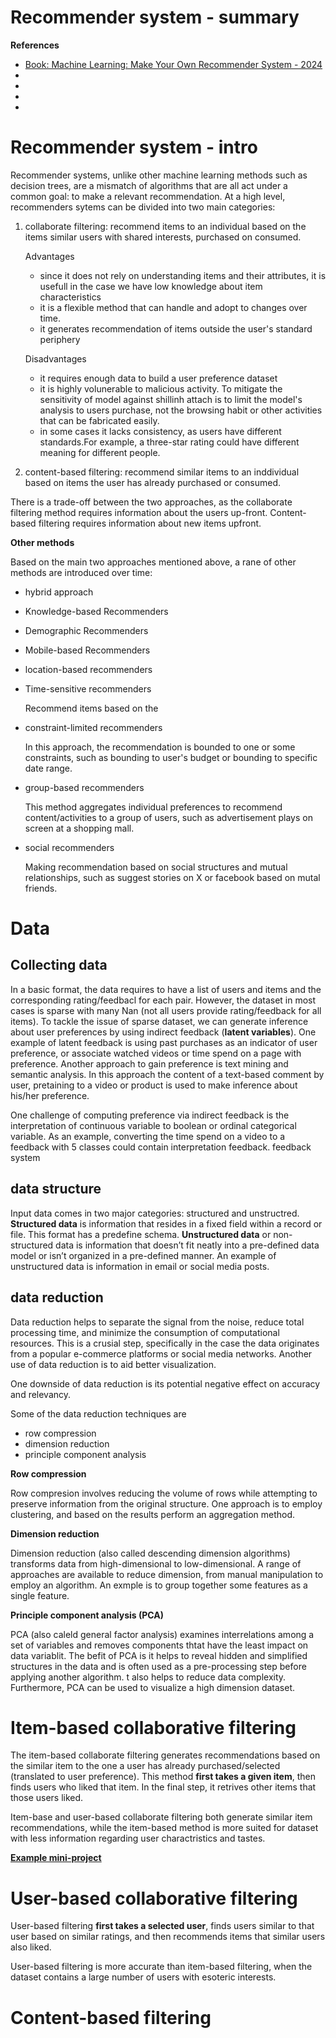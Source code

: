 <h1>Recommender system - summary</h1>

__References__
- [Book: Machine Learning: Make Your Own Recommender System - 2024](https://learning.oreilly.com/library/view/machine-learning-make/9781835882061/)
- []()
- []()
- []()
- []()

# Recommender system - intro

Recommender systems, unlike other machine learning methods such as decision trees, are a mismatch of algorithms that are all act under a common goal: to make a relevant recommendation. At a high level, recommenders sytems can be divided into two main categories:
1. collaborate filtering: recommend items to an individual based on the items similar users with shared interests, purchased on consumed.

   Advantages
   - since it does not rely on understanding items and their attributes, it is usefull in the case we have low knowledge about item characteristics
   - it is a flexible method that can handle and adopt to changes over time.
   - it generates recommendation of items outside the user's standard periphery
  
   Disadvantages
   - it requires enough data to build a user preference dataset
   - it is highly volunerable to malicious activity. To mitigate the sensitivity of model against shillinh attach is to limit the model's analysis to users purchase, not the browsing habit or other activities that can be fabricated easily.
   - in some cases it lacks consistency, as users have different standards.For example, a three-star rating could have different meaning for different people. 
     
3. content-based filtering: recommend similar items to an inddividual based on items the user has already purchased or consumed.

There is a trade-off between the two approaches, as the collaborate filtering method requires information about the users up-front. Content-based filtering requires information about new items upfront. 

__Other methods__

Based on the main two approaches mentioned above, a rane of other methods are introduced over time:
- hybrid approach
- Knowledge-based Recommenders
- Demographic Recommenders
- Mobile-based Recommenders

- location-based recommenders

- Time-sensitive recommenders

  Recommend items based on the 
  
- constraint-limited recommenders

  In this approach, the recommendation is bounded to one or some constraints, such as bounding to user's budget or bounding to specific date range.
  
- group-based recommenders

  This method aggregates individual preferences to recommend content/activities to a group of users, such as advertisement plays on screen at a shopping mall.
  
- social recommenders

  Making recommendation based on social structures and mutual relationships, such as suggest stories on X or facebook based on mutal friends.


# Data

## Collecting data
In a basic format, the data requires to have a list of users and items and the corresponding rating/feedbacl for each pair. However, the dataset in most cases is sparse with many Nan (not all users provide rating/feedback for all items). To tackle the issue of sparse dataset, we can generate inference about user preferences by using indirect feedback (__latent variables__). One example of latent feedback is using past purchases as an indicator of user preference, or associate watched videos or time spend on a page with preference. Another approach to gain preference is text mining and semantic analysis. In this approach the content of a text-based comment by user, pretaining to a video or product is used to make inference about his/her preference.

One challenge of computing preference via indirect feedback is the interpretation of continuous variable to boolean or ordinal categorical variable. As an example, converting the time spend on a video to a feedback with 5 classes could contain interpretation feedback.  feedback system

## data structure

Input data comes in two major categories: structured and unstructred. __Structured data__ is information that resides in a fixed field within a record or file. This format has a predefine schema. __Unstructured data__ or non-structured data is information that doesn’t fit neatly into a pre-defined data model or isn’t organized in a pre-defined manner. An example of unstructured data is information in email or social media posts. 

## data reduction

Data reduction helps to separate the signal from the noise, reduce total processing time, and minimize the consumption of computational resources. This is a crusial step, specifically in the case the data originates from a popular e-commerce platforms or social media networks. Another use of data reduction is to aid better visualization. 

One downside of data reduction is its potential negative effect on accuracy and relevancy.

Some of the data reduction techniques are
- row compression
- dimension reduction
- principle component analysis

__Row compression__ 

Row compresion involves reducing the volume of rows while attempting to preserve information from the original structure. One approach is to employ clustering, and based on the results perform an aggregation method.

__Dimension reduction__

Dimension reduction (also called descending dimension algorithms) transforms data from high-dimensional to low-dimensional. A range of approaches are available to reduce dimension, from manual manipulation to employ an algorithm. An exmple is to group together some features as a single feature.

__Principle component analysis (PCA)__

PCA (also caleld general factor analysis) examines interrelations among a set of variables and removes components thtat have the least impact on data variablit. The befit of PCA is it helps to reveal hidden and simplified structures in the data and is often used as a pre-processing step before applying another algorithm. t also helps to reduce data complexity. Furthermore, PCA can be used to visualize a high dimension dataset.  

# Item-based collaborative filtering
The item-based collaborate filtering generates recommendations based on the similar item to the one a user has already purchased/selected (translated to user preference). This method __first takes a given item__, then finds users who liked that item. In the final step, it retrives other items that those users liked. 

Item-base and user-based collaborate filtering both generate similar item recommendations, while the item-based method is more suited for dataset with less information regarding user charactristics and tastes.

[__Example mini-project__]()

# User-based collaborative filtering
User-based filtering __first takes a selected user__, finds users similar to that user based on similar ratings, and then recommends items that similar users also liked.

User-based filtering is more accurate than item-based filtering, when the dataset contains a large number of users with esoteric interests. 


# Content-based filtering

